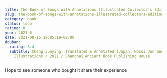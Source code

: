 ```yaml
---
title: The Book of Songs with Annotations (Illustrated Collector's Edition)
slug: the-book-of-songs-with-annotations-illustrated-collectors-edition
category: book
status: todo
rating: 0
year: 2021-6
date: 2021-08-16 19:05:19+08:00
douban:
  rating: 8.4
  subtitle: Cheng Junying, Translated & Annotated [Japan] Hosoi Jun and others,
    Illustrations / 2021 / Shanghai Ancient Book Publishing House
---
```


Hope to see someone who bought it share their experience
